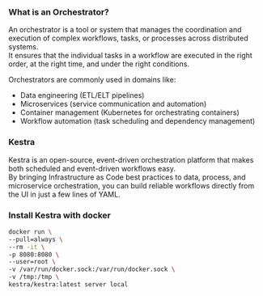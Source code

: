 ### What is an Orchestrator?

An orchestrator is a tool or system that manages the coordination and execution of complex workflows, tasks, or processes across distributed systems.  
It ensures that the individual tasks in a workflow are executed in the right order, at the right time, and under the right conditions.

Orchestrators are commonly used in domains like:

- Data engineering (ETL/ELT pipelines)
- Microservices (service communication and automation)
- Container management (Kubernetes for orchestrating containers)
- Workflow automation (task scheduling and dependency management)

### Kestra

Kestra is an open-source, event-driven orchestration platform that makes both scheduled and event-driven workflows easy.  
By bringing Infrastructure as Code best practices to data, process, and microservice orchestration, you can build reliable workflows directly from the UI in just a few lines of YAML.

### Install Kestra with docker

```bash
docker run \
--pull=always \
--rm -it \
-p 8080:8080 \
--user=root \
-v /var/run/docker.sock:/var/run/docker.sock \
-v /tmp:/tmp \
kestra/kestra:latest server local
```
